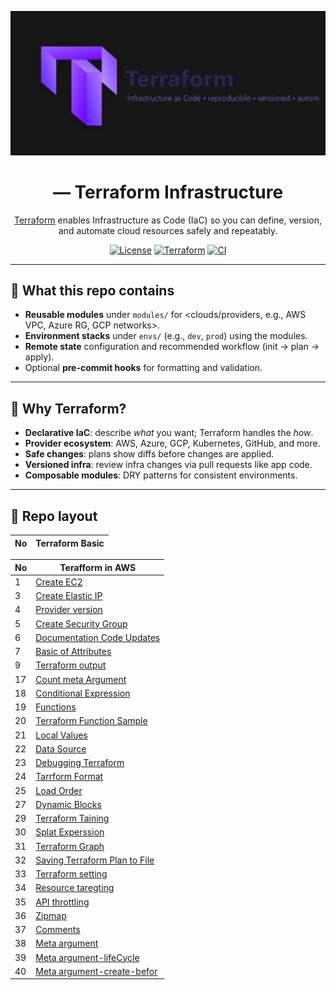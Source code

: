 
![My Image](./assets/logo.png)
<h1 align="center"><strong><Project Name> — Terraform Infrastructure</strong></h1>

<p align="center">
  <a href="https://www.terraform.io/">Terraform</a> enables Infrastructure as Code (IaC) so you can define, version, and automate cloud resources safely and repeatably.
</p>

<p align="center">
  <a href="#"><img alt="License" src="https://img.shields.io/badge/license-MIT-6A00FF"></a>
  <a href="#"><img alt="Terraform" src="https://img.shields.io/badge/Terraform-%3E%3D%201.6-5B20FF"></a>
  <a href="#"><img alt="CI" src="https://img.shields.io/badge/CI-GitHub%20Actions-active-9C5CFF"></a>
</p>

---

## 📌 What this repo contains

- **Reusable modules** under `modules/` for <clouds/providers, e.g., AWS VPC, Azure RG, GCP networks>.
- **Environment stacks** under `envs/` (e.g., `dev`, `prod`) using the modules.
- **Remote state** configuration and recommended workflow (init → plan → apply).
- Optional **pre-commit hooks** for formatting and validation.

---

## 🔎 Why Terraform?

- **Declarative IaC**: describe *what* you want; Terraform handles the *how*.
- **Provider ecosystem**: AWS, Azure, GCP, Kubernetes, GitHub, and more.
- **Safe changes**: plans show diffs before changes are applied.
- **Versioned infra**: review infra changes via pull requests like app code.
- **Composable modules**: DRY patterns for consistent environments.

---

## 🧭 Repo layout

| No | Terraform Basic |
|-------|---------------|


| No | Terafform in AWS  |
|-------|---------------|
|1 | [Create EC2][PID1]|
|3 | [Create Elastic IP][PID3]|
|4 | [Provider version][PID4]|
|5| [Create Security Group][PID5]|
|6| [Documentation Code Updates][PID6]|
|7 | [Basic of Attributes][PID7]
|9 | [Terraform output][PID9]
|17| [Count meta Argument][PID17]|
|18| [Conditional Expression][PID18]|
|19| [Functions][PID19]|
|20| [Terraform Function Sample][PID20]|
|21| [Local Values][PID21]|
|22| [Data Source][PID22]|
|23| [Debugging Terraform][PID23]|
|24| [Tarrform Format][PID24]|
|25| [Load Order][PID25]|
|27| [Dynamic Blocks][PID27]|
|29| [Terraform Taining][PID29]|
|30| [Splat Experssion][PID30]|
|31| [Terraform Graph][PID31]|
|32| [Saving Terraform Plan to File][PID32]|
|33| [Terraform setting][PID33]|
|34| [Resource taregting][PID34]|
|35| [API throttling][PID35]|
|36| [Zipmap][PID36]|
|37| [Comments][PID37]|
|38| [Meta argument][PID38]|
|39| [Meta argument-lifeCycle][PID38]|
|40| [Meta argument-create-befor][PID40]|














[PID1]: <./AWS/01-Create EC2/>
[PID3]: <./AWS/03-Create Elastic IP/>
[PID4]: <./AWS/04-Provider versioning/>
[PID5]: <./AWS/05-Create Security Group/>
[PID6]: <./AWS/06-Documentation Code Updates/>
[PID7]: <./AWS/07-Basic of Attributes/>
[PID9]: <./AWS/09-Terraform output/>
[PID17]: <./AWS/17-Count meta argument>
[PID18]: <./AWS/18- Conditional Expression>
[PID19]: <./AWS/19-Functions/>
[PID20]: <./AWS/20-Terraform Functions sample>
[PID21]: <./AWS/21-local Values>
[PID22]: <./AWS/22-Data Source>
[PID23]: <./AWS/23-Debugging Terraform>
[PID24]: <./AWS/24-Terraform format>
[PID25]: <./AWS/25-Load Order/>
[PID27]: <./AWS/27-Dynamic Blocks/>
[PID29]: <./AWS/29-Terraform Taint/>
[PID30]: <./AWS/30-Splat Expression/>
[PID31]: <./AWS/31-Terraform_graph/>
[PID32]: <./AWS/32-Saving Terraform Plan to file/>
[PID33]: <./AWS/33-Terraform setting/>
[PID34]: <./AWS/34-Resource Targeting/>
[PID35]: <./AWS/35-API throttling/>
[PID36]: <./AWS/36-zipmap>
[PID37]: <./AWS/37-Comments>
[PID38]: <./AWS/38-Meta argument>
[PID39]: <./AWS/39-Meta-Argument - LifeCycle>
[PID40]: <./AWS/40-LifeCycle Meta-Argument - Create before>
